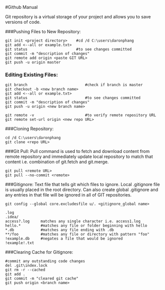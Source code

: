 #Github Manual

Git repository is a virtual storage of your project and allows you to save versions of code.

###Pushing Files to New Repository:

```
git init <project directory>    #cd /d C:\users\daronphang
git add <--all or example.txt>
git status                      #to see changes committed
git commit -m "description of changes"
git remote add origin <paste GIT URL> 
git push -u origin master
```
### Editing Existing Files:

```
git branch                          #check if branch is master
git checkout -b <new branch name>
git add <--all or example.txt>
git status                          #to see changes committed
git commit -m "description of changes"
git push -u origin <new branch name>

git remote -v                       #to verify remote repository URL
git remote set-url origin <new repo URL>
```
###Cloning Repository:

```
cd /d C:\users\daronphang
git clone <repo URL>
```
###Git Pull:
Pull command is used to fetch and download content from 
remote repository and immediately update local repository to match
that content i.e. combination of git.fetch and git.merge.

```
git pull <remote URL>
git pull --no-commit <remote>
```
###Gitignore:
Text file that tells git which files to ignore. Local .gitignore
file is usually placed in the root directory.
Can also create global .gitignore and any entries in that file
will be ignored in all of GIT repositories.
```
git config --global core.excludesfile u/. <gitignore_global name>
```
```
.log
.idea/
access?.log     matches any single character i.e. access1.log
hello.*         #matches any file or folder beginning with hello
*.db            #matches any file ending with .db
**/foo          #matches any file or directory with pattern "foo"
!example.db     #negates a file that would be ignored
!example!.txt
```
###Clearing Cache for Gitignore:
```
#commit any outstanding code changes
del .git\index.lock
git rm -r --cached
git add . 
git commit -m "cleared git cache"
git push origin <branch name>
```